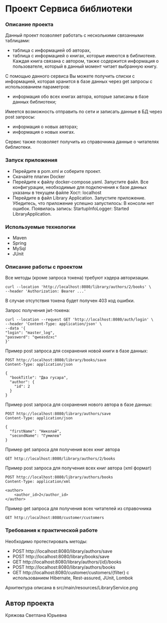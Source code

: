 # Проект Сервиса библиотеки

### Описание проекта

Данный проект позволяет работать с несколькими связанными таблицами:

- таблица с информацией об авторах,
- таблица с информацией о книгах, которые имеются в библиотеке.
  Каждая книга связана с автором, также содержится информация о пользователе, который в данный момент читает выбранную
  книгу.

С помощью данного сервиса Вы можете получить списки с информацией, которая хранится в базе данных
через get запросы с
использованием параметров:

- информация обо всех книгах автора, которые записаны в базе данных библиотеки;

Имеется возможность отправить по сети и записать данные в БД через post запросы:

- информация о новых авторах;
- информация о новых книгах.

Сервис также позволяет получить из справочника данные о читателях библиотеки.

### Запуск приложения

- Перейдите в pom.xml и соберите проект.
- Скачайте плагин Docker
- Перейдите к файлу docker-compose.yaml.
  Запустите файл. Все конфигурации, необходимые для подключения к базе данных указаны в текущем
  файле
  Хост: localhost
- Перейдите в файл Library Application. Запустите приложение.
  Убедитесь, что приложение успешно запустилось:
  В консоли нет ошибок. Появилась запись: StartupInfoLogger: Started LibraryApplication.

### Используемые технологии

- Maven
- Spring
- MySql
- JUnit

### Описание работы с проектом

Все методы (кроме запроса токена) требуют хэдера авторизации.
```
curl --location 'http://localhost:8080/library/authors/2/books' \
--header 'Authorization: Bearer ...'
```
В случае отсутствия токена будет получен 403 код ошибки.

Запрос получения jwt-токена:

```
curl --location --request GET 'http://localhost:8080/auth/login' \
--header 'Content-Type: application/json' \
--data '{
"login": "master_log",
"password": "qweasdzxc"
}'
```

Пример post запроса для сохранения новой книги в базе данных:

```
POST http://localhost:8080/library/books/save
Content-Type: application/json

{
  "bookTitle": "Два гусара",
  "author": {
    "id": 2
  }
}
```

Пример post запроса для сохранения нового автора в базе данных:

```
POST http://localhost:8080/library/authors/save
Content-Type: application/json

{
  "firstName": "Николай",
  "secondName": "Гумилев"
}
```

Пример get запроса для получения всех книг автора

```
GET http://localhost:8080/library/authors/2/books
```

Пример post запроса для получения всех книг автора (xml формат)

```
POST http://localhost:8080/library/authors/books
Content-Type: application/xml

<author>
    <author_id>2</author_id>
</author>
```

Пример get запроса для получения всех читателей из справочника

```
GET http://localhost:8080/customer/customers
```

### Требования к практической работе

Необходимо протестировать методы:

- POST http://localhost:8080/library/authors/save
- POST http://localhost:8080/library/books/save
- GET http://localhost:8080/library/authors/{id}/books
- POST http://localhost:8080/library/authors/books
- GET http://localhost:8080/customer/customers/{filter}
  с использованием Hibernate, Rest-assured, JUnit, Lombok

Архитектура описана в src/main/resources/LibraryService.png

## Автор проекта

Кряжова Светлана Юрьевна
